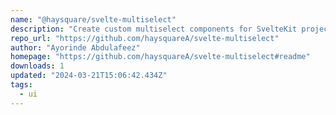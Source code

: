 ```yaml
---
name: "@haysquare/svelte-multiselect"
description: "Create custom multiselect components for SvelteKit projects."
repo_url: "https://github.com/haysquareA/svelte-multiselect"
author: "Ayorinde Abdulafeez"
homepage: "https://github.com/haysquareA/svelte-multiselect#readme"
downloads: 1
updated: "2024-03-21T15:06:42.434Z"
tags: 
  - ui
---
```

